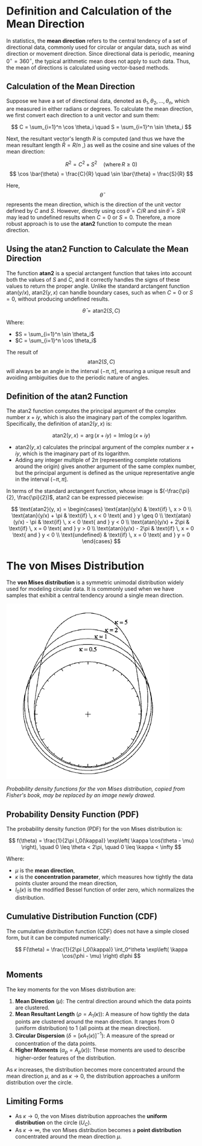 # Definition and Calculation of the Mean Direction

In statistics, the **mean direction** refers to the central tendency of a set of directional data, commonly used for circular or angular data, such as wind direction or movement direction. Since directional data is periodic, meaning $0^\circ = 360^\circ$, the typical arithmetic mean does not apply to such data. Thus, the mean of directions is calculated using vector-based methods.

## Calculation of the Mean Direction

Suppose we have a set of directional data, denoted as $\theta_1, \theta_2, \dots, \theta_n$, which are measured in either radians or degrees. To calculate the mean direction, we first convert each direction to a unit vector and sum them:

$$
C = \sum_{i=1}^n \cos \theta_i \quad S = \sum_{i=1}^n \sin \theta_i
$$

Next, the resultant vector's length $R$ is computed (and thus we have the mean resultant length $\bar{R} = R/n$ ,) as well as the cosine and sine values of the mean direction:

$$
R^2 = C^2 + S^2 \quad \text{(where} \, R \geq 0 \text{)}
$$
$$
\cos \bar{\theta} = \frac{C}{R} \quad \sin \bar{\theta} = \frac{S}{R}
$$

Here, $$\bar{\theta}$$ represents the mean direction, which is the direction of the unit vector defined by $C$ and $S$. However, directly using $\cos \bar{\theta} = C/R$ and $\sin \bar{\theta} = S/R$ may lead to undefined results when $C = 0$ or $S = 0$. Therefore, a more robust approach is to use the **atan2** function to compute the mean direction.

## Using the $\text{atan2}$ Function to Calculate the Mean Direction

The function **atan2** is a special arctangent function that takes into account both the values of $S$ and $C$, and it correctly handles the signs of these values to return the proper angle. Unlike the standard arctangent function $\text{atan}(y/x)$, $\text{atan2}(y, x)$ can handle boundary cases, such as when $C = 0$ or $S = 0$, without producing undefined results.

$$
\bar{\theta} = \text{atan2}(S, C)
$$

Where:

- $S = \sum_{i=1}^n \sin \theta_i$
- $C = \sum_{i=1}^n \cos \theta_i$

The result of $$\text{atan2}(S, C)$$ will always be an angle in the interval $(-\pi, \pi]$, ensuring a unique result and avoiding ambiguities due to the periodic nature of angles.

## Definition of the $\text{atan2}$ Function

The $\text{atan2}$ function computes the principal argument of the complex number $x + iy$, which is also the imaginary part of the complex logarithm. Specifically, the definition of $\text{atan2}(y, x)$ is:

$$
\text{atan2}(y, x) = \arg(x + iy) = \text{Im} \log(x + iy)
$$

- $\text{atan2}(y, x)$ calculates the principal argument of the complex number $x + iy$, which is the imaginary part of its logarithm.
- Adding any integer multiple of $2\pi$ (representing complete rotations around the origin) gives another argument of the same complex number, but the principal argument is defined as the unique representative angle in the interval $(-\pi, \pi]$.

In terms of the standard arctangent function, whose image is $(-\frac{\pi}{2}, \frac{\pi}{2})$, $\text{atan2}$ can be expressed piecewise:

$$
\text{atan2}(y, x) =
\begin{cases}
\text{atan}(y/x) & \text{if} \, x > 0 \\
\text{atan}(y/x) + \pi & \text{if} \, x < 0 \text{ and } y \geq 0 \\
\text{atan}(y/x) - \pi & \text{if} \, x < 0 \text{ and } y < 0 \\
\text{atan}(y/x) + 2\pi & \text{if} \, x = 0 \text{ and } y > 0 \\
\text{atan}(y/x) - 2\pi & \text{if} \, x = 0 \text{ and } y < 0 \\
\text{undefined} & \text{if} \, x = 0 \text{ and } y = 0
\end{cases}
$$

# The von Mises Distribution

The **von Mises distribution** is a symmetric unimodal distribution widely used for modeling circular data. It is commonly used when we have samples that exhibit a central tendency around a single mean direction.

![Probability density functions for the von Mises distribution, copied from Fisher's book, may be replaced by an image newly drawed.](von_mises.png)

*Probability density functions for the von Mises distribution, copied from Fisher's book, may be replaced by an image newly drawed.*

## Probability Density Function (PDF)

The probability density function (PDF) for the von Mises distribution is:

$$
f(\theta) = \frac{1}{2\pi I_0(\kappa)} \exp\left( \kappa \cos(\theta - \mu) \right), \quad 0 \leq \theta < 2\pi, \quad 0 \leq \kappa < \infty
$$

Where:
- $\mu$ is the **mean direction**,
- $\kappa$ is the **concentration parameter**, which measures how tightly the data points cluster around the mean direction,
- $I_0(\kappa)$ is the modified Bessel function of order zero, which normalizes the distribution.

## Cumulative Distribution Function (CDF)

The cumulative distribution function (CDF) does not have a simple closed form, but it can be computed numerically:

$$
F(\theta) = \frac{1}{2\pi I_0(\kappa)} \int_0^\theta \exp\left( \kappa \cos(\phi - \mu) \right) d\phi
$$

## Moments

The key moments for the von Mises distribution are:

1. **Mean Direction** ($\mu$): The central direction around which the data points are clustered.
2. **Mean Resultant Length** ($\rho = A_1(\kappa)$): A measure of how tightly the data points are clustered around the mean direction. It ranges from 0 (uniform distribution) to 1 (all points at the mean direction).
3. **Circular Dispersion** ($\delta = \left[ \kappa A_1(\kappa) \right]^{-1}$): A measure of the spread or concentration of the data points.
4. **Higher Moments** ($\alpha_p = A_p(\kappa)$): These moments are used to describe higher-order features of the distribution.

As $\kappa$ increases, the distribution becomes more concentrated around the mean direction $\mu$, and as $\kappa \to 0$, the distribution approaches a uniform distribution over the circle.

## Limiting Forms

- As $\kappa \to 0$, the von Mises distribution approaches the **uniform distribution** on the circle ($U_C$).
- As $\kappa \to \infty$, the von Mises distribution becomes a **point distribution** concentrated around the mean direction $\mu$.
